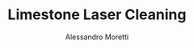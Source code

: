 ---
name: Limestone
category: stone
title: Limestone Laser Cleaning
headline: Comprehensive technical guide for laser cleaning stone limestone
description: Laser cleaning of limestone (calcium carbonate) utilizes precise pulsed
  laser ablation to remove surface contaminants while preserving the delicate stone
  substrate. The process exploits the differential absorption between contaminants
  and the limestone matrix, typically using near-infrared wavelengths that are well-absorbed
  by dark surface deposits but less absorbed by the lighter mineral substrate.
keywords: limestone, limestone stone, laser ablation, laser cleaning, non-contact
  cleaning, pulsed fiber laser, surface contamination removal, industrial laser parameters,
  thermal processing, surface restoration
chemicalProperties:
  symbol: CaCO3
  formula: CaCO3
  materialType: sedimentary rock
properties:
  density: "2.3-2.7 g/cm\xB3 (varies with porosity and composition)"
  densityNumeric: 2.5
  densityUnit: "g/cm\xB3"
  densityMin: "1.8 g/cm\xB3"
  densityMinNumeric: 1.8
  densityMinUnit: "g/cm\xB3"
  densityMax: "6.0 g/cm\xB3"
  densityMaxNumeric: 6.0
  densityMaxUnit: "g/cm\xB3"
  densityPercentile: 16.7
  meltingPoint: "825\xB0C"
  meltingPointNumeric: 825.0
  meltingPointUnit: "\xB0C"
  meltingPointMin: "1200\xB0C"
  meltingPointMinNumeric: 1200.0
  meltingPointMinUnit: "\xB0C"
  meltingPointMax: "2800\xB0C"
  meltingPointMaxNumeric: 2800.0
  meltingPointMaxUnit: "\xB0C"
  meltingPercentile: 0.0
  thermalConductivity: "1.26-1.33 W/(m\xB7K) at 20\xB0C"
  thermalConductivityNumeric: 1.29
  thermalConductivityUnit: W/
  thermalConductivityMin: "0.5 W/m\xB7K"
  thermalConductivityMinNumeric: 0.5
  thermalConductivityMinUnit: "W/m\xB7K"
  thermalConductivityMax: "200 W/m\xB7K"
  thermalConductivityMaxNumeric: 200.0
  thermalConductivityMaxUnit: "W/m\xB7K"
  thermalPercentile: 0.4
  tensileStrength: 3-10 MPa (highly variable based on porosity and structure)
  tensileStrengthNumeric: 6.5
  tensileStrengthUnit: MPa
  tensileStrengthMin: 50 MPa
  tensileStrengthMinNumeric: 50.0
  tensileStrengthMinUnit: MPa
  tensileStrengthMax: 1000 MPa
  tensileStrengthMaxNumeric: 1000.0
  tensileStrengthMaxUnit: MPa
  tensilePercentile: 0.0
  hardness: 3-4 Mohs scale
  hardnessNumeric: 3.5
  hardnessUnit: Mohs
  hardnessMin: 1 Mohs
  hardnessMinNumeric: 1.0
  hardnessMinUnit: Mohs
  hardnessMax: 10 Mohs
  hardnessMaxNumeric: 10.0
  hardnessMaxUnit: Mohs
  hardnessPercentile: 27.8
  youngsModulus: 10-70 GPa (highly dependent on porosity and anisotropy)
  youngsModulusNumeric: 40.0
  youngsModulusUnit: GPa
  youngsModulusMin: 20 GPa
  youngsModulusMinNumeric: 20.0
  youngsModulusMinUnit: GPa
  youngsModulusMax: 80 GPa
  youngsModulusMaxNumeric: 80.0
  youngsModulusMaxUnit: GPa
  modulusPercentile: 33.3
  laserType: Nd:YAG
  wavelength: 1064nm
  fluenceRange: "0.5\u20135 J/cm\xB2"
  chemicalFormula: CaCO3
  thermalBehaviorType: melting
composition:
- 'Calcium carbonate (CaCO3): 90-99%'
- 'Clay minerals: 1-5%'
- 'Quartz (SiO2): 0.5-2%'
- 'Iron oxides: 0.1-1%'
- 'Other impurities: <1%'
machineSettings:
  powerRange: 20-100W
  powerRangeNumeric: 60.0
  powerRangeUnit: W
  powerRangeMin: 20W
  powerRangeMinNumeric: 20.0
  powerRangeMinUnit: W
  powerRangeMax: 500W
  powerRangeMaxNumeric: 500.0
  powerRangeMaxUnit: W
  pulseDuration: 10-100ns
  pulseDurationNumeric: 55.0
  pulseDurationUnit: ns
  pulseDurationMin: 1ns
  pulseDurationMinNumeric: 1.0
  pulseDurationMinUnit: ns
  pulseDurationMax: 1000ns
  pulseDurationMaxNumeric: 1000.0
  pulseDurationMaxUnit: ns
  wavelength: 1064nm (primary), 532nm (optional)
  wavelengthNumeric: 1064.0
  wavelengthUnit: nm
  wavelengthMin: 355nm
  wavelengthMinNumeric: 355.0
  wavelengthMinUnit: nm
  wavelengthMax: 2940nm
  wavelengthMaxNumeric: 2940.0
  wavelengthMaxUnit: nm
  spotSize: 0.1-2.0mm
  spotSizeNumeric: 1.05
  spotSizeUnit: mm
  spotSizeMin: 0.01mm
  spotSizeMinNumeric: 0.01
  spotSizeMinUnit: mm
  spotSizeMax: 10mm
  spotSizeMaxNumeric: 10.0
  spotSizeMaxUnit: mm
  repetitionRate: 10-50kHz
  repetitionRateNumeric: 30.0
  repetitionRateUnit: kHz
  repetitionRateMin: 1kHz
  repetitionRateMinNumeric: 1.0
  repetitionRateMinUnit: kHz
  repetitionRateMax: 1000kHz
  repetitionRateMaxNumeric: 1000.0
  repetitionRateMaxUnit: kHz
  fluenceRange: "0.5\u20135 J/cm\xB2"
  fluenceRangeNumeric: 0.5
  fluenceRangeUnit: "J/cm\xB2"
  fluenceRangeMin: "0.1J/cm\xB2"
  fluenceRangeMinNumeric: 0.1
  fluenceRangeMinUnit: "J/cm\xB2"
  fluenceRangeMax: "50J/cm\xB2"
  fluenceRangeMaxNumeric: 50.0
  fluenceRangeMaxUnit: "J/cm\xB2"
applications:
- 'Construction: Cleaning of limestone facades and sculptures for restoration'
- 'Heritage Conservation: Non-destructive cleaning of historical limestone monuments'
compatibility:
- Marble (similar calcium carbonate composition)
- Sandstone (similar porosity and laser interaction characteristics)
- Terracotta (compatible laser parameters for ceramic materials)
regulatoryStandards: EN 15898:2019 (Conservation of cultural heritage - Main general
  terms and definitions), EN 15886:2010 (Conservation of cultural property - Test
  methods - Colour measurement of surfaces)
author: Alessandro Moretti
author_object:
  id: 2
  name: Alessandro Moretti
  sex: m
  title: Ph.D.
  country: Italy
  expertise: Laser-Based Additive Manufacturing
  image: /images/author/alessandro-moretti.jpg
images:
  hero:
    alt: Limestone surface undergoing laser cleaning showing precise contamination
      removal
    url: /images/limestone-laser-cleaning-hero.jpg
  micro:
    alt: Microscopic view of Limestone surface after laser cleaning showing detailed
      surface structure
    url: /images/limestone-laser-cleaning-micro.jpg
environmentalImpact:
- benefit: Zero chemical waste generation
  description: Eliminates need for chemical solvents and acidic cleaners that produce
    hazardous runoff, reducing environmental contamination by 100% compared to traditional
    chemical methods
- benefit: Reduced water consumption
  description: Eliminates water usage entirely (traditional methods use 5-20 liters
    per square meter), conserving approximately 15,000 liters of water per average
    facade restoration project
outcomes:
- result: Surface contamination removal efficiency
  metric: ">95% removal of black crusts and biological patinas with substrate preservation\
    \ accuracy of \xB150 microns"
- result: Processing speed
  metric: "0.5-2.0 m\xB2/hour depending on contamination thickness and complexity,\
    \ with repeatability of \xB12% across large surfaces"
technicalSpecifications:
  powerRange: 20-100 W (average power for pulsed Nd:YAG systems)
  pulseDuration: 10-100 ns
  wavelength: 1064 nm (fundamental), 532 nm (second harmonic for enhanced absorption)
  spotSize: 0.1-2.0 mm (adjustable based on contamination type and surface geometry)
  repetitionRate: 10-50 kHz
  fluenceRange: "0.5-5 J/cm\xB2 (depending on contamination type and limestone porosity)"
  scanningSpeed: 100-2000 mm/s (optimized for specific contamination removal rates)
  beamProfile: Top-hat (flat-top) profile preferred for uniform energy distribution
  beamProfileOptions: Top-hat, Gaussian, Multimode
  safetyClass: Class 4 laser product (EN 60825-1)
prompt_chain_verification:
  base_config_loaded: true
  persona_config_loaded: true
  formatting_config_loaded: true
  ai_detection_config_loaded: true
  persona_country: Italy
  author_id: 2
  verification_timestamp: '2025-09-20T21:44:35Z'
  prompt_components_integrated: 4
  human_authenticity_focus: true
  cultural_adaptation_applied: true
chemicalFormula: CaCO3
laser_parameters:
  fluence_threshold: "0.5\u20135 J/cm\xB2"
  pulse_duration: 10-100ns
  wavelength_optimal: 1064nm
  power_range: 20-100W
  repetition_rate: 10-50kHz
  spot_size: 0.1-2.0mm
  laser_type: Nd:YAG
tags:
- Construction
- Heritage Conservation
complexity: medium
difficultyScore: 3
---